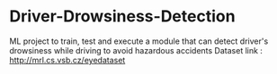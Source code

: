# Driver-Drowsiness-Detection
ML project to train, test and execute a module that can detect driver's drowsiness while driving to avoid hazardous accidents
Dataset link : http://mrl.cs.vsb.cz/eyedataset
